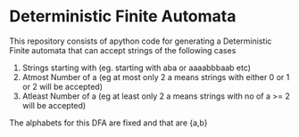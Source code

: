 # Deterministic Finite Automata
This repository consists of apython code for generating
a Deterministic Finite automata that can accept strings of the following cases
  1. Strings starting with (eg. starting with aba or aaaabbbaab etc)
  2. Atmost Number of a (eg at most only 2 a means strings with either 0 or 1 or 2 will be accepted)
  3. Atleast Number of a (eg at least only 2 a means strings with no of a >= 2 will be accepted)
  
The alphabets for this DFA are fixed and that are {a,b}
